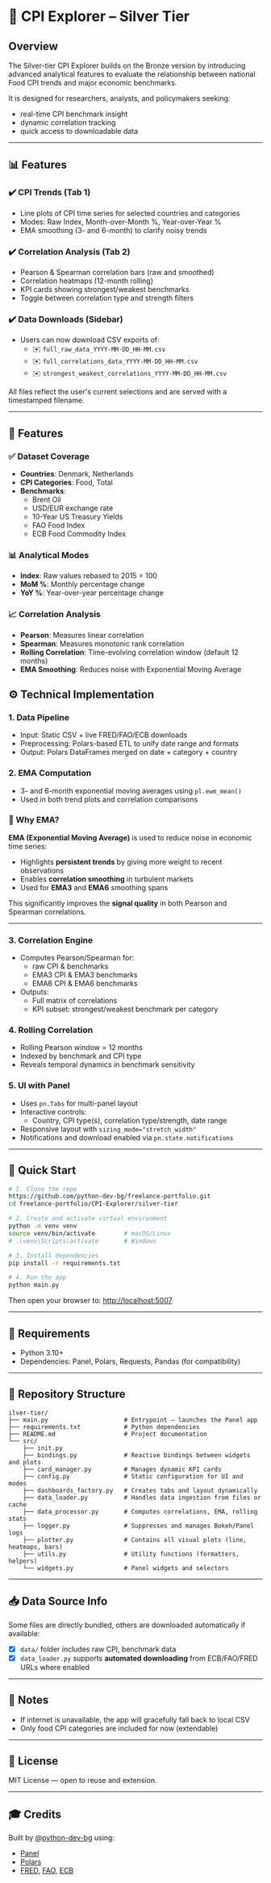 # 🌟 CPI Explorer – Silver Tier

## Overview
The Silver-tier CPI Explorer builds on the Bronze version by introducing advanced analytical features to evaluate the relationship between national Food CPI trends and major economic benchmarks.

It is designed for researchers, analysts, and policymakers seeking:
- real-time CPI benchmark insight
- dynamic correlation tracking
- quick access to downloadable data

---

## 📊 Features

### ✔️ CPI Trends (Tab 1)
- Line plots of CPI time series for selected countries and categories
- Modes: Raw Index, Month-over-Month %, Year-over-Year %
- EMA smoothing (3- and 6-month) to clarify noisy trends

### ✔️ Correlation Analysis (Tab 2)
- Pearson & Spearman correlation bars (raw and smoothed)
- Correlation heatmaps (12-month rolling)
- KPI cards showing strongest/weakest benchmarks
- Toggle between correlation type and strength filters

### ✔️ Data Downloads (Sidebar)
- Users can now download CSV exports of:
  - ✉️ `full_raw_data_YYYY-MM-DD_HH-MM.csv`
  - ✉️ `full_correlations_data_YYYY-MM-DD_HH-MM.csv`
  - ✉️ `strongest_weakest_correlations_YYYY-MM-DD_HH-MM.csv`

All files reflect the user's current selections and are served with a timestamped filename.

---

## 🚀 Features

### ✅ Dataset Coverage

- **Countries**: Denmark, Netherlands
- **CPI Categories**: Food, Total
- **Benchmarks**:
  - Brent Oil
  - USD/EUR exchange rate
  - 10-Year US Treasury Yields
  - FAO Food Index
  - ECB Food Commodity Index

### 📊 Analytical Modes

- **Index**: Raw values rebased to 2015 = 100
- **MoM %**: Monthly percentage change
- **YoY %**: Year-over-year percentage change

### 📈 Correlation Analysis

- **Pearson**: Measures linear correlation
- **Spearman**: Measures monotonic rank correlation
- **Rolling Correlation**: Time-evolving correlation window (default 12 months)
- **EMA Smoothing**: Reduces noise with Exponential Moving Average


## ⚙️ Technical Implementation

### 1. Data Pipeline
- Input: Static CSV + live FRED/FAO/ECB downloads
- Preprocessing: Polars-based ETL to unify date range and formats
- Output: Polars DataFrames merged on date + category + country

### 2. EMA Computation
- 3- and 6-month exponential moving averages using `pl.ewm_mean()`
- Used in both trend plots and correlation comparisons
### 🧠 Why EMA?

**EMA (Exponential Moving Average)** is used to reduce noise in economic time series:

- Highlights **persistent trends** by giving more weight to recent observations
- Enables **correlation smoothing** in turbulent markets
- Used for **EMA3** and **EMA6** smoothing spans

This significantly improves the **signal quality** in both Pearson and Spearman correlations.

---

### 3. Correlation Engine
- Computes Pearson/Spearman for:
  - raw CPI & benchmarks
  - EMA3 CPI & EMA3 benchmarks
  - EMA6 CPI & EMA6 benchmarks
- Outputs:
  - Full matrix of correlations
  - KPI subset: strongest/weakest benchmark per category

### 4. Rolling Correlation
- Rolling Pearson window = 12 months
- Indexed by benchmark and CPI type
- Reveals temporal dynamics in benchmark sensitivity

### 5. UI with Panel
- Uses `pn.Tabs` for multi-panel layout
- Interactive controls:
  - Country, CPI type(s), correlation type/strength, date range
- Responsive layout with `sizing_mode="stretch_width"`
- Notifications and download enabled via `pn.state.notifications`

---

## 🚀 Quick Start

```bash
# 1. Clone the repo
https://github.com/python-dev-bg/freelance-portfolio.git
cd freelance-portfolio/CPI-Explorer/silver-tier

# 2. Create and activate virtual environment
python -m venv venv
source venv/bin/activate        # macOS/Linux
# .\venv\Scripts\activate       # Windows

# 3. Install dependencies
pip install -r requirements.txt

# 4. Run the app
python main.py
```

Then open your browser to: [http://localhost:5007](http://localhost:5007)

---

## 📄 Requirements
- Python 3.10+
- Dependencies: Panel, Polars, Requests, Pandas (for compatibility)

---

## 🔗 Repository Structure
```
ilver-tier/
├── main.py                     # Entrypoint — launches the Panel app
├── requirements.txt            # Python dependencies
├── README.md                   # Project documentation
└── src/
    ├── init.py
    ├── bindings.py             # Reactive bindings between widgets and plots
    ├── card_manager.py         # Manages dynamic KPI cards
    ├── config.py               # Static configuration for UI and modes
    ├── dashboards_factory.py   # Creates tabs and layout dynamically
    ├── data_loader.py          # Handles data ingestion from files or cache
    ├── data_processor.py       # Computes correlations, EMA, rolling stats
    ├── logger.py               # Suppresses and manages Bokeh/Panel logs
    ├── plotter.py              # Contains all visual plots (line, heatmaps, bars)
    ├── utils.py                # Utility functions (formatters, helpers)
    └── widgets.py              # Panel widgets and selectors
```

---
## 📥 Data Source Info

Some files are directly bundled, others are downloaded automatically if available:

- [x] `data/` folder includes raw CPI, benchmark data
- [x] `data_loader.py` supports **automated downloading** from ECB/FAO/FRED URLs where enabled

---


## 🚨 Notes
- If internet is unavailable, the app will gracefully fall back to local CSV
- Only food CPI categories are included for now (extendable)

---

## 📗 License
MIT License — open to reuse and extension.

---

## 🎓 Credits
Built by [@python-dev-bg](https://github.com/python-dev-bg) using:
- [Panel](https://panel.holoviz.org/)
- [Polars](https://pola.rs/)
- [FRED](https://fred.stlouisfed.org/), [FAO](https://www.fao.org), [ECB](https://www.ecb.europa.eu/)
